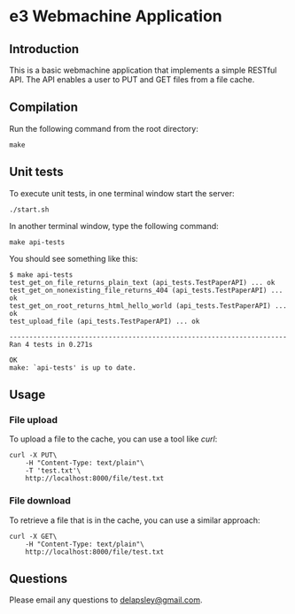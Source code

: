 e3 Webmachine Application
=========================

## Introduction

This is a basic webmachine application that implements a simple RESTful API.
The API enables a user to PUT and GET files from a file cache.

## Compilation

Run the following command from the root directory:

    make

## Unit tests

To execute unit tests, in one terminal window start the server:

    ./start.sh

In another terminal window, type the following command:

    make api-tests

You should see something like this:

    $ make api-tests
    test_get_on_file_returns_plain_text (api_tests.TestPaperAPI) ... ok
    test_get_on_nonexisting_file_returns_404 (api_tests.TestPaperAPI) ... ok
    test_get_on_root_returns_html_hello_world (api_tests.TestPaperAPI) ... ok
    test_upload_file (api_tests.TestPaperAPI) ... ok

    ----------------------------------------------------------------------
    Ran 4 tests in 0.271s

    OK
    make: `api-tests' is up to date.

## Usage

### File upload

To upload a file to the cache, you can use a tool like *curl*:

    curl -X PUT\
        -H "Content-Type: text/plain"\
        -T 'test.txt'\
        http://localhost:8000/file/test.txt


### File download

To retrieve a file that is in the cache, you can use a similar approach:

    curl -X GET\
        -H "Content-Type: text/plain"\
        http://localhost:8000/file/test.txt

## Questions

Please email any questions to <delapsley@gmail.com>.
